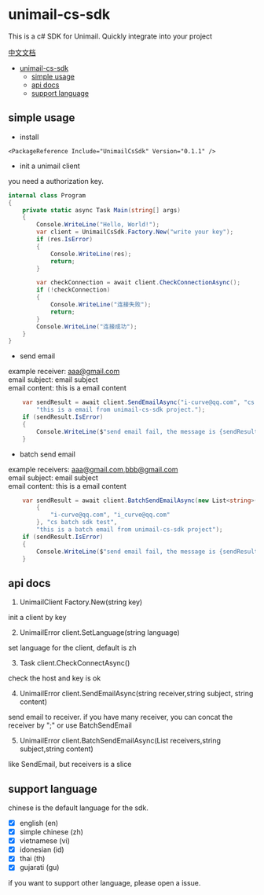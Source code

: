 # unimail-cs-sdk

This is a c# SDK for Unimail. Quickly integrate into your project

[中文文档](README_zh.md)

<!-- @import "[TOC]" {cmd="toc" depthFrom=1 depthTo=6 orderedList=false} -->

<!-- code_chunk_output -->

- [unimail-cs-sdk](#unimail-cs-sdk)
  - [simple usage](#simple-usage)
  - [api docs](#api-docs)
  - [support language](#support-language)

<!-- /code_chunk_output -->

## simple usage

- install

```shell
<PackageReference Include="UnimailCsSdk" Version="0.1.1" />
```

- init a unimail client

you need a authorization key.

```cs
internal class Program
{
    private static async Task Main(string[] args)
    {
        Console.WriteLine("Hello, World!");
        var client = UnimailCsSdk.Factory.New("write your key");
        if (res.IsError)
        {
            Console.WriteLine(res);
            return;
        }

        var checkConnection = await client.CheckConnectionAsync();
        if (!checkConnection)
        {
            Console.WriteLine("连接失败");
            return;
        }
        Console.WriteLine("连接成功");
    }
}
```

- send email

example
receiver: aaa@gmail.com  
email subject: email subject  
email content: this is a email content

```cs
    var sendResult = await client.SendEmailAsync("i-curve@qq.com", "cs sdk test",
        "this is a email from unimail-cs-sdk project.");
    if (sendResult.IsError)
    {
        Console.WriteLine($"send email fail, the message is {sendResult.Msg}");
    }
```

- batch send email

example
receivers: aaa@gmail.com,bbb@gmail.com  
email subject: email subject  
email content: this is a email content

```cs
    var sendResult = await client.BatchSendEmailAsync(new List<string>()
        {
            "i-curve@qq.com", "i_curve@qq.com"
        }, "cs batch sdk test",
        "this is a batch email from unimail-cs-sdk project");
    if (sendResult.IsError)
    {
        Console.WriteLine($"send email fail, the message is {sendResult.Msg}");
    }
```

## api docs

1. UnimailClient Factory.New(string key)

init a client by key

2. UnimailError client.SetLanguage(string language)

set language for the client, default is zh

3. Task<Boolean> client.CheckConnectAsync()

check the host and key is ok

4. UnimailError client.SendEmailAsync(string receiver,string subject, string content)

send email to receiver. if you have many receiver, you can concat the receiver by ";" or use BatchSendEmail

5. UnimailError client.BatchSendEmailAsync(List<string> receivers,string subject,string content)

like SendEmail, but receivers is a slice

## support language

chinese is the default language for the sdk.

- [x] english (en)
- [x] simple chinese (zh)
- [x] vietnamese (vi)
- [x] idonesian (id)
- [x] thai (th)
- [x] gujarati (gu)

if you want to support other language, please open a issue.

